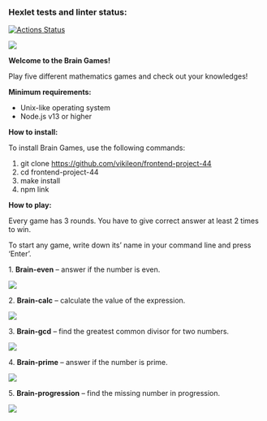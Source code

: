 ### Hexlet tests and linter status:
[![Actions Status](https://github.com/vikileon/frontend-project-44/workflows/hexlet-check/badge.svg)](https://github.com/vikileon/frontend-project-44/actions)

<a href="https://codeclimate.com/github/vikileon/frontend-project-44/maintainability"><img src="https://api.codeclimate.com/v1/badges/becf06779a2146e1a977/maintainability" /></a>

<p><b>Welcome to the Brain Games!</b></p>
<p>Play five different mathematics games and check out your knowledges!</p>

<b>Minimum requirements:</b>
<ul>
<li>Unix-like operating system</li>
<li>Node.js v13 or higher</li>
</ul>

<b>How to install:</b>

To install Brain Games, use the following commands:
1. git clone https://github.com/vikileon/frontend-project-44
2. cd frontend-project-44
3. make install
4. npm link

<b>How to play:</b>

<p>Every game has 3 rounds. You have to give correct answer at least 2 times to win.</p>
<p>To start any game, write down its’ name in your command line and press ‘Enter’.</p>

<p>1. <b>Brain-even</b> – answer if the number is even.</p>
<p><a href="https://asciinema.org/a/VTsaLBqKZqDpffDe869AOqg8T" target="_blank"><img src="https://asciinema.org/a/VTsaLBqKZqDpffDe869AOqg8T.svg" /></a></p>

<p>2. <b>Brain-calc</b> – calculate the value of the expression.</p>
<p><a href="https://asciinema.org/a/SrlgN5iwUWBG1t9CwxasgVdyD" target="_blank"><img src="https://asciinema.org/a/SrlgN5iwUWBG1t9CwxasgVdyD.svg" /></a></p>

<p>3. <b>Brain-gcd</b> – find the greatest common divisor for two numbers.</p>
<p><a href="https://asciinema.org/a/TTypjHRfatApypeVKwWJPryk5" target="_blank"><img src="https://asciinema.org/a/TTypjHRfatApypeVKwWJPryk5.svg" /></a></p>

<p>4. <b>Brain-prime</b> – answer if the number is prime.</p>
<p><a href="https://asciinema.org/a/BtlMRzT3TZoiWZTU5eycXghml" target="_blank"><img src="https://asciinema.org/a/BtlMRzT3TZoiWZTU5eycXghml.svg" /></a></p>

<p>5. <b>Brain-progression</b> – find the missing number in progression.</p>
<p><a href="https://asciinema.org/a/C9BcU09JbmH51OJUXNox2ze2F" target="_blank"><img src="https://asciinema.org/a/C9BcU09JbmH51OJUXNox2ze2F.svg" /></a></p>